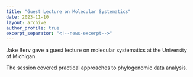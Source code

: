 ```yaml
---
title: "Guest Lecture on Molecular Systematics"
date: 2023-11-10
layout: archive
author_profile: true
excerpt_separator: "<!--news-excerpt-->"
---
```

Jake Berv gave a guest lecture on molecular systematics at the University of Michigan.

<!--news-excerpt-->
The session covered practical approaches to phylogenomic data analysis.
